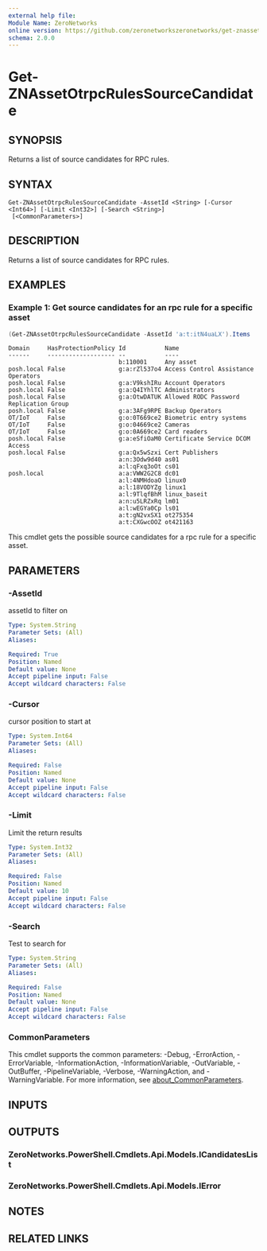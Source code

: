 ```yaml
---
external help file:
Module Name: ZeroNetworks
online version: https://github.com/zeronetworkszeronetworks/get-znassetotrpcrulessourcecandidate
schema: 2.0.0
---
```


# Get-ZNAssetOtrpcRulesSourceCandidate

## SYNOPSIS
Returns a list of source candidates for RPC rules.

## SYNTAX

```
Get-ZNAssetOtrpcRulesSourceCandidate -AssetId <String> [-Cursor <Int64>] [-Limit <Int32>] [-Search <String>]
 [<CommonParameters>]
```

## DESCRIPTION
Returns a list of source candidates for RPC rules.

## EXAMPLES

### Example 1: Get source candidates for an rpc rule for a specific asset
```powershell
(Get-ZNAssetOtrpcRulesSourceCandidate -AssetId 'a:t:itN4uaLX').Items
```

```output
Domain     HasProtectionPolicy Id           Name
------     ------------------- --           ----
                               b:110001     Any asset
posh.local False               g:a:rZl537o4 Access Control Assistance Operators
posh.local False               g:a:V9kshIRu Account Operators
posh.local False               g:a:Q4IYhlTC Administrators
posh.local False               g:a:OtwDATUK Allowed RODC Password Replication Group
posh.local False               g:a:3AFg9RPE Backup Operators
OT/IoT     False               g:o:0T669ce2 Biometric entry systems
OT/IoT     False               g:o:04669ce2 Cameras
OT/IoT     False               g:o:0A669ce2 Card readers
posh.local False               g:a:eSfiOaM0 Certificate Service DCOM Access
posh.local False               g:a:Qx5wSzxi Cert Publishers
                               a:n:3Odw9d40 as01
                               a:l:qFxq3oOt cs01
posh.local                     a:a:VWW2G2C8 dc01
                               a:l:4NMHdoaO linux0
                               a:l:18VODYZg linux1
                               a:l:9TlqfBhM linux_baseit
                               a:n:u5LRZxRq lm01
                               a:l:wEGYa0Cp ls01
                               a:t:gN2vxSX1 ot275354
                               a:t:CXGwcOOZ ot421163
```

This cmdlet gets the possible source candidates for a rpc rule for a specific asset.

## PARAMETERS

### -AssetId
assetId to filter on

```yaml
Type: System.String
Parameter Sets: (All)
Aliases:

Required: True
Position: Named
Default value: None
Accept pipeline input: False
Accept wildcard characters: False
```

### -Cursor
cursor position to start at

```yaml
Type: System.Int64
Parameter Sets: (All)
Aliases:

Required: False
Position: Named
Default value: None
Accept pipeline input: False
Accept wildcard characters: False
```

### -Limit
Limit the return results

```yaml
Type: System.Int32
Parameter Sets: (All)
Aliases:

Required: False
Position: Named
Default value: 10
Accept pipeline input: False
Accept wildcard characters: False
```

### -Search
Test to search for

```yaml
Type: System.String
Parameter Sets: (All)
Aliases:

Required: False
Position: Named
Default value: None
Accept pipeline input: False
Accept wildcard characters: False
```

### CommonParameters
This cmdlet supports the common parameters: -Debug, -ErrorAction, -ErrorVariable, -InformationAction, -InformationVariable, -OutVariable, -OutBuffer, -PipelineVariable, -Verbose, -WarningAction, and -WarningVariable. For more information, see [about_CommonParameters](http://go.microsoft.com/fwlink/?LinkID=113216).

## INPUTS

## OUTPUTS

### ZeroNetworks.PowerShell.Cmdlets.Api.Models.ICandidatesList

### ZeroNetworks.PowerShell.Cmdlets.Api.Models.IError

## NOTES

## RELATED LINKS

